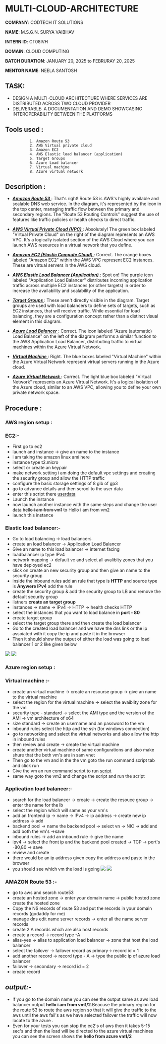 # MULTI-CLOUD-ARCHITECTURE

**COMPANY**: CODTECH IT SOLUTIONS 

**NAME**: M.S.G.N. SURYA VAIBHAV

**INTERN ID**: CT08IVH

**DOMAIN**: CLOUD COMPUTING

**BATCH DURATION**: JANUARY 20, 2025 to FEBRURAY 20, 2025

**MENTOR NAME**: NEELA SANTOSH

## TASK: 

- DESIGN A MULTI-CLOUD ARCHITECTURE WHERE SERVICES ARE DISTRIBUTED ACROSS TWO CLOUD PROVIDER 
- DELIVERABLE: A DOCUMENTATION AND DEMO SHOWCASING INTEROPERABILITY BETWEEN THE PLATFORMS

## Tools used :
               1. Amazon Route 53
               2. AWS Virtual private cloud 
               3. Amazon EC2
               4. AWS Elastic load balancer (application)
               5. Target Groups
               6. Azure Load balancer
               7. Virtual machine
               8. Azure virtual network 
## Description :     

- <ins> ***Amazon Route 53*** </ins> :  That's right! Route 53 is AWS's highly available and scalable DNS web service. In the diagram, it's represented by the icon in the top center, managing traffic flow between the primary and secondary regions.  The "Route 53 Routing Controls" suggest the use of features like traffic policies or health checks to direct traffic.

- <ins> ***AWS Virtual Private Cloud (VPC)*** </ins> : Absolutely! The green box labeled "Virtual Private Cloud" on the right of the diagram represents an AWS VPC.  It's a logically isolated section of the AWS Cloud where you can launch AWS resources in a virtual network that you define.

- <ins> ***Amazon EC2 (Elastic Compute Cloud)*** </ins> :  Correct. The orange boxes labeled "Amazon EC2" within the AWS VPC represent EC2 instances. These are virtual servers in the AWS cloud.   

- <ins> ***AWS Elastic Load Balancer (Application)*** </ins>:  Spot on! The purple icon labeled "Application Load Balancer" distributes incoming application traffic across multiple EC2 instances (or other targets) in order to increase the availability and scalability of the application.

- <ins> ***Target Groups*** </ins> :  These aren't directly visible in the diagram. Target groups are used with load balancers to define sets of targets, such as EC2 instances, that will receive traffic. While essential for load balancing, they are a configuration concept rather than a distinct visual element in this diagram.

- <ins> ***Azure Load Balancer*** </ins> :  Correct. The icon labeled "Azure (automatic) Load Balance" on the left of the diagram performs a similar function to the AWS Application Load Balancer, distributing traffic to virtual machines within the Azure Virtual Network.

- <ins> ***Virtual Machine*** </ins> :  Right. The blue boxes labeled "Virtual Machine" within the Azure Virtual Network represent virtual servers running in the Azure cloud.

- <ins> ***Azure Virtual Network*** </ins> :  Correct. The light blue box labeled "Virtual Network" represents an Azure Virtual Network. It's a logical isolation of the Azure cloud, similar to an AWS VPC, allowing you to define your own private network space.

## Procedure :
### AWS region setup :
### **EC2:-**
- First go to ec2
- launch and instance -> give an name to the instance
- i am taking the amazon linux ami here
- instance type t2.micro
- select or create an keypair
- make network setting i am doing the default vpc settings and creating the security group and allow the HTTP traffic
- configure the basic storage settings of 8 gib of gp3
- go to advance details and then scrool to the user data
- enter this script there [userdata](aws_user_data.sh)
- Launch the instance
- now launch another instance with the same steps and change the user data ~~hello i am from vm1~~ to Hello i am from vm2
- launch this instance 
### **Elastic load balancer:-**
- Go to load balancing -> load balancers
- create an load balancer -> Application Load Balancer
-  Give an name to this load balancer -> internet facing
-  loadbalancer ip type IPv4
-  network mapping -> default vc and select all avaliblty zones that you have deployed ec2
-  click on create an new security group and then give an name to the security group
-  inside the inbound rules add an rule that type is **HTTP** and source type is **Anywere IPv4** add the rule
-  create the security group & add the security group to LB and remove the default security group
-  listners **create an target group**
-  instances -> name -> IPv4 -> HTTP -> health checks HTTP
-  select the instances that you want to load balance in **port - 80**
-  create target group
-  select the target group there and then create the load balancer
-  Go to the created load balancer and we have the dns link or the ip assoiated with it copy the ip and paste it in the browser
-  Then it should show the output of either the load was going to load balancer 1 or 2 like given below
  <img src="output_aws_vm1.png">
  <img src="output_aws_vm2.png">

### Azure region setup :
### **Virtual machine :-**
- create an virtual machine -> create an resourse group -> give an name to the virtual machine
- select the region for the virtual machine -> select the avaiblity zone for the vm
- security type - standard -> select the AMI type and the version of the AMI -> vm architecture of x64
- size standard -> create an username and an password to the vm
- inbound rules select the http and the ssh (for windows connection)
- go to networking and select the virtual networks and also allow the http in inbound rules
- then review and create -> create the virtual machine
- create another virtual machine of same configurations and also make shure that the both vm's are in sam vnet
- Then go to the vm and in the the vm goto the run command script tab and click run
- Give the vm an run command script to run [script](azure-command.ps1)
- same way goto the vm2 and change the script and run the script
### **Application load balancer:-**
- search for the load balancer -> create -> create the resouce group -> enter the name for the lb
- select the region which will same as your vm's
- add an frontend ip -> name -> IPv4 -> ip address -> create new ip address -> add
- backend pool -> name the backend pool -> select vn -> NIC -> add and add both the vm's ->save
- inbound rules -> add an inbound rule -> give the name
- ipv4 -> select the front ip and the backend pool created -> TCP -> port's -80,80 -> save
- review and create
- there would be an ip address given copy the address and paste in the browser
- you should see which vm the load is going
  <img src="output_az_1.png">
  <img src="output_az_2.png">

### **AMAZON Route 53 :-**
- go to aws and search route53
- create an hosted zone -> enter your domain name -> public hosted zone create the hosted zone
- Copy the NS records of route 53 and put the records in your domain records (godaddy for me)
- manage dns edit name server records -> enter all the name server records
- create 2 A records which are also host records
- create a record -> record type -A
- alias-yes -> alias to application load balancer -> zone that host the load balancer
- select the failover ->  failover record as primary-> record id = 1
- add another record -> record type - A -> type the public ip of azure load balancer
- failover ->  secondary -> record id = 2
- create record

## ***output:-***
- If you go to the domain name you can see the output same as aws load balancer output **hello i am from vm1/2**.Beacuse the primary region for the route 53 to route the aws region so that it will give the traffic to the aws until the aws fail's as we have selected failover the traffic will now locate to the azure .
- Even for your tests you can stop the ec2's of aws then it takes 5-15 sec's and then the load will be directed to the azure virtual machines you can see the screen shows the **hello from azure vm1/2**
